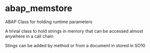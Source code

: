 # abap_memstore
ABAP Class for holding runtime parameters

A trivial class to hold strings in memory that can be accessed almost anywhere in a call chain

Stings can be added by method or from a document in stored in SO10
